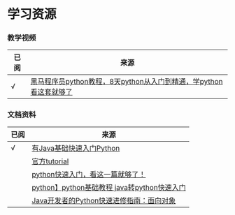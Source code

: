 # 学习资源

### 教学视频

| 已阅  | 来源                                                                                        |
|-----|-------------------------------------------------------------------------------------------|
| √   | [黑马程序员python教程，8天python从入门到精通，学python看这套就够了](https://www.bilibili.com/video/BV1qW4y1a7fU) |

### 文档资料

| 已阅 | 来源                                                                               |
|----|----------------------------------------------------------------------------------|
| √  | [有Java基础快速入门Python](https://blog.csdn.net/qq_40661404/article/details/120575198) |
|    | [官方tutorial](https://docs.python.org/zh-cn/3/tutorial/) |
|    | [python快速入门，看这一篇就够了！](https://blog.csdn.net/weixin_74009895/article/details/142645270) |
|    | [python】python基础教程 java转python快速入门](https://blog.csdn.net/qq_36268103/article/details/135203917) |
|    | [Java开发者的Python快速进修指南：面向对象](https://cloud.tencent.com/developer/article/2376583) |
